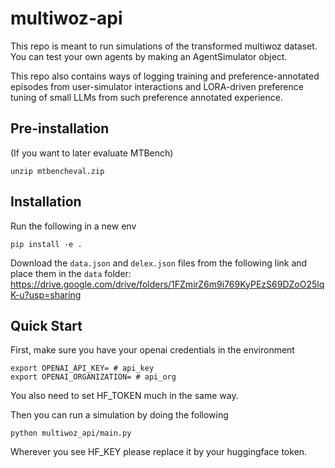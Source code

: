 # multiwoz-api

This repo is meant to run simulations of the transformed multiwoz dataset. You can test your own agents by making 
an AgentSimulator object.

This repo also contains ways of logging training and preference-annotated episodes from user-simulator interactions and LORA-driven preference tuning of small LLMs from such preference annotated experience.

## Pre-installation

(If you want to later evaluate MTBench)
```
unzip mtbencheval.zip
```

## Installation
Run the following in a new env
```
pip install -e .
```
Download the ```data.json``` and ```delex.json``` files from the following link and place them in the ```data``` folder: https://drive.google.com/drive/folders/1FZmirZ6m9i769KyPEzS69DZoO25lqK-u?usp=sharing

## Quick Start
First, make sure you have your openai credentials in the environment
```
export OPENAI_API_KEY= # api_key
export OPENAI_ORGANIZATION= # api_org
```
You also need to set HF_TOKEN much in the same way.

Then you can run a simulation by doing the following
```
python multiwoz_api/main.py
```

Wherever you see HF_KEY please replace it by your huggingface token.
